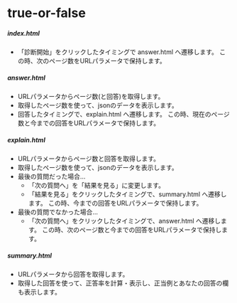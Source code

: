 # true-or-false

##### index.html #####
- 「診断開始」をクリックしたタイミングで answer.html へ遷移します。
  この時、次のページ数をURLパラメータで保持します。

##### answer.html #####
- URLパラメータからページ数(と回答)を取得します。
- 取得したページ数を使って、jsonのデータを表示します。
- 回答したタイミングで、explain.html へ遷移します。
  この時、現在のページ数と今までの回答をURLパラメータで保持します。

##### explain.html #####
- URLパラメータからページ数と回答を取得します。
- 取得したページ数を使って、jsonのデータを表示します。
- 最後の質問だった場合...
  - 「次の質問へ」を「結果を見る」に変更します。
  - 「結果を見る」をクリックしたタイミングで、summary.html へ遷移します。
    この時、今までの回答をURLパラメータで保持します。
- 最後の質問でなかった場合...
  - 「次の質問へ」をクリックしたタイミングで、answer.html へ遷移します。
    この時、次のページ数と今までの回答をURLパラメータで保持します。

##### summary.html #####
- URLパラメータから回答を取得します。
- 取得した回答を使って、正答率を計算・表示し、正当例とあなたの回答の欄も表示します。
